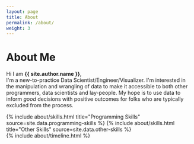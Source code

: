 ```yaml
---
layout: page
title: About
permalink: /about/
weight: 3
---
```


# **About Me**

Hi I am **{{ site.author.name }}**,<br>
I'm a new-to-practice Data Scientist/Engineer/Visualizer. I'm interested in the manipulation and wrangling of data to make it accessible to both other programmers, data scientists and lay-people. My hope is to use data to inform _good_ decisions with positive outcomes for folks who are typically excluded from the process.

<div class="row">
{% include about/skills.html title="Programming Skills" source=site.data.programming-skills %}
{% include about/skills.html title="Other Skills" source=site.data.other-skills %}
</div>

<div class="row">
{% include about/timeline.html %}
</div>